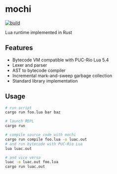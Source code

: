 # mochi

[![build](https://github.com/mosmeh/mochi/workflows/build/badge.svg)](https://github.com/mosmeh/mochi/actions)

Lua runtime implemented in Rust

## Features

- Bytecode VM compatible with PUC-Rio Lua 5.4
- Lexer and parser
- AST to bytecode compiler
- Incremental mark-and-sweep garbage collection
- Standard library implementation

## Usage

```sh
# run script
cargo run foo.lua bar baz

# launch REPL
cargo run

# compile source code with mochi
cargo run compile foo.lua -o luac.out
# and run bytecode with PUC-Rio Lua
lua luac.out

# and vice versa
luac -o luac.out foo.lua
cargo run luac.out
```

